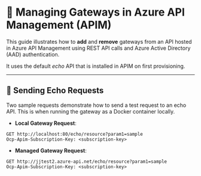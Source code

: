 # 🧭 Managing Gateways in Azure API Management (APIM)

This guide illustrates how to **add** and **remove** gateways from an API hosted in Azure API Management using REST API calls and Azure Active Directory (AAD) authentication.

It uses the default *echo* API that is installed in APIM on first provisioning.

---


## 🔁 Sending Echo Requests

Two sample requests demonstrate how to send a test request to an echo API. This is when running the gateway as a Docker container locally.

- **Local Gateway Request**:
```http
GET http://localhost:80/echo/resource?param1=sample
Ocp-Apim-Subscription-Key: <subscription-key>
```

- **Managed Gateway Request**:
```http
GET http://jjtest2.azure-api.net/echo/resource?param1=sample
Ocp-Apim-Subscription-Key: <subscription-key>
```
